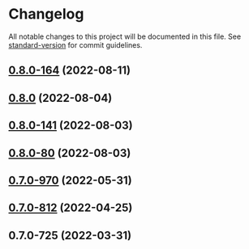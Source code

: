 # Changelog

All notable changes to this project will be documented in this file. See [standard-version](https://github.com/conventional-changelog/standard-version) for commit guidelines.

## [0.8.0-164](https://github.com/TIBCOSoftware/labs-lightcrane-contrib/compare/v0.8.0...v0.8.0-164) (2022-08-11)

## [0.8.0](https://github.com/TIBCOSoftware/labs-lightcrane-contrib/compare/v0.8.0-141...v0.8.0) (2022-08-04)

## [0.8.0-141](https://github.com/TIBCOSoftware/labs-lightcrane-contrib/compare/v0.8.0-80...v0.8.0-141) (2022-08-03)

## [0.8.0-80](https://github.com/TIBCOSoftware/labs-lightcrane-contrib/compare/v0.7.0-970...v0.8.0-80) (2022-08-03)

## [0.7.0-970](https://github.com/TIBCOSoftware/labs-lightcrane-contrib/compare/v0.7.0-812...v0.7.0-970) (2022-05-31)

## [0.7.0-812](https://github.com/TIBCOSoftware/labs-lightcrane-contrib/compare/v0.7.0-725...v0.7.0-812) (2022-04-25)

## 0.7.0-725 (2022-03-31)
